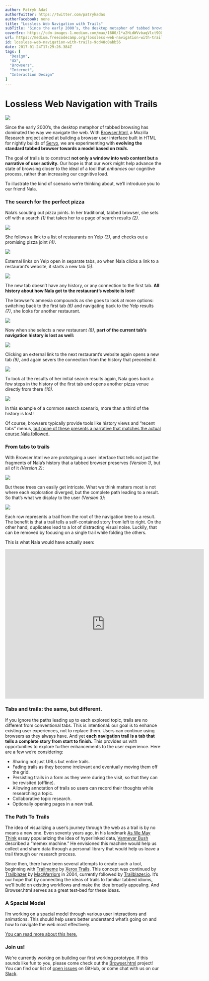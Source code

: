 ```yaml
---
author: Patryk Adaś
authorTwitter: https://twitter.com/patrykadas
authorFacebook: none
title: "Lossless Web Navigation with Trails"
subTitle: "Since the early 2000’s, the desktop metaphor of tabbed browsing has dominated the way we navigate the web. With Browser.html, a Mozilla R..."
coverSrc: https://cdn-images-1.medium.com/max/1600/1*a2HidWVvbaqVlct9OORVhw.png
url: https://medium.freecodecamp.org/lossless-web-navigation-with-trails-9cd48c0abb56
id: lossless-web-navigation-with-trails-9cd48c0abb56
date: 2017-01-24T17:29:26.384Z
tags: [
  "Design",
  "UX",
  "Browsers",
  "Internet",
  "Interaction Design"
]
---
```

# Lossless Web Navigation with Trails



![](https://cdn-images-1.medium.com/max/1600/1*a2HidWVvbaqVlct9OORVhw.png)



Since the early 2000’s, the desktop metaphor of tabbed browsing has dominated the way we navigate the web. With [Browser.html](https://github.com/browserhtml/browserhtml), a Mozilla Research project aimed at building a browser user interface built in HTML for nightly builds of [Servo](https://servo.org/), we are experimenting with **evolving the standard tabbed browser towards a model based on _trails_.**

The goal of trails is to construct **not only a window into web content but a narrative of user activity.** Our hope is that our work might help advance the state of browsing closer to the ideal of a tool that _enhances_ our cognitive process, rather than increasing our cognitive load.

To illustrate the kind of scenario we’re thinking about, we’ll introduce you to our friend Nala.

### The search for the perfect pizza

Nala’s scouting out pizza joints. In her traditional, tabbed browser, she sets off with a search _(1)_ that takes her to a page of search results _(2)_.



![](https://cdn-images-1.medium.com/max/1600/1*7qOw8C6wzXJi6ieHobEKTw.png)



She follows a link to a list of restaurants on Yelp _(3)_, and checks out a promising pizza joint _(4)_.



![](https://cdn-images-1.medium.com/max/1600/1*404g1U_jYU4pYrO1292hsg.png)



External links on Yelp open in separate tabs, so when Nala clicks a link to a restaurant’s website, it starts a new tab _(5)_.



![](https://cdn-images-1.medium.com/max/1600/1*mhoj_P3uphTdyGKvK2o6QQ.png)



The new tab doesn’t have any history, or any connection to the first tab. **All history about how Nala got to the restaurant’s website is lost!**

The browser’s amnesia compounds as she goes to look at more options: switching back to the first tab _(6)_ and navigating back to the Yelp results _(7)_, she looks for another restaurant.



![](https://cdn-images-1.medium.com/max/1600/1*cZMNV-d5kA_zPBV0gPQkBA.png)



Now when she selects a new restaurant _(8)_, **part of the current tab’s navigation history is lost as well:**



![](https://cdn-images-1.medium.com/max/1600/1*JTpAAWHBlwIZ0YMZPDsCJw.png)



Clicking an external link to the next restaurant’s website again opens a new tab _(9)_, and again severs the connection from the history that preceded it.



![](https://cdn-images-1.medium.com/max/1600/1*tW9QQd7vXGJ1inuAt13O2Q.png)



To look at the results of her initial search results again, Nala goes back a few steps in the history of the first tab and opens another pizza venue directly from there _(10)_.



![](https://cdn-images-1.medium.com/max/1600/1*dWHcc6uSwXJFUv3NTaEVAw.png)



In this example of a common search scenario, more than a third of the history is lost!

Of course, browsers typically provide tools like history views and “recent tabs” menus, [but none of these presents a narrative that matches the actual course Nala followed.](http://medium.freecodecamp.com/browserhistory-2abad38022b1)

### From tabs to trails

With Browser.html we are prototyping a user interface that tells not just the fragments of Nala’s history that a tabbed browser preserves _(Version 1)_, but all of it _(Version 2)_:



![](https://cdn-images-1.medium.com/max/1600/1*Z1Ue9kAxXyt0xS2ZiGa1yQ.png)



But these trees can easily get intricate. What we think matters most is not where each exploration diverged, but the complete path leading to a result. So that’s what we display to the user _(Version 3)_:



![](https://cdn-images-1.medium.com/max/1600/1*Q46vM6br-gi0eTPhT5SBPg.png)



Each row represents a trail from the root of the navigation tree to a result. The benefit is that a trail tells a self-contained story from left to right. On the other hand, duplicates lead to a lot of distracting visual noise. Luckily, that can be removed by focusing on a single trail while folding the others.

This is what Nala would have actually seen:





<iframe data-width="640" data-height="480" width="640" height="480" src="https://medium.freecodecamp.org/media/b37097bb378bce6538f34a330c8671a6?postId=9cd48c0abb56" data-media-id="b37097bb378bce6538f34a330c8671a6" data-thumbnail="https://i.embed.ly/1/image?url=https%3A%2F%2Fi.ytimg.com%2Fvi%2FBL-gib7jIi0%2Fhqdefault.jpg&amp;key=4fce0568f2ce49e8b54624ef71a8a5bd" allowfullscreen="" frameborder="0"></iframe>





### Tabs and trails: the same, but different.

If you ignore the paths leading up to each explored topic, trails are no different from conventional tabs. This is intentional: our goal is to enhance existing user experiences, not to replace them. Users can continue using browsers as they always have. And yet **each navigation trail is a tab that tells a complete story from start to finish.** This provides us with opportunities to explore further enhancements to the user experience. Here are a few we’re considering:

*   Sharing not just URLs but entire trails.
*   Fading trails as they become irrelevant and eventually moving them off the grid.
*   Persisting trails in a form as they were during the visit, so that they can be revisited (offline).
*   Allowing annotation of trails so users can record their thoughts while researching a topic.
*   Collaborative topic research.
*   Optionally opening pages in a new trail.

### The Path To Trails

The idea of visualizing a user’s journey through the web as a trail is by no means a new one. Even seventy years ago, in his landmark [As We May Think](http://www.theatlantic.com/magazine/archive/1945/07/as-we-may-think/303881/) essay popularizing the idea of hyperlinked data, [Vannevar Bush](https://en.wikipedia.org/wiki/Vannevar_Bush) described a “memex machine.” He envisioned this machine would help us collect and share data through a personal library that would help us leave a trail through our research process.

Since then, there have been several attempts to create such a tool, beginning with [Trailmeme](https://www.youtube.com/watch?v=ofArVKb58-Q&t=1s) by [Xerox Trails](http://adsabs.harvard.edu/abs/2010SPIE.7540E..07R). This concept was continued by [Trailblazer](https://www-s.acm.illinois.edu/macwarriors/projects/trailblazer/) by [MacWarriors](https://www-s.acm.illinois.edu/macwarriors/) in 2004, currently followed by [Trailblazer.io](http://www.trailblazer.io). It’s our hope that by connecting the ideas of trails to familiar tabbed idioms, we’ll build on existing workflows and make the idea broadly appealing. And Browser.html serves as a great test-bed for these ideas.

### A Spacial Model

I’m working on a spacial model through various user interactions and animations. This should help users better understand what’s going on and how to navigate the web most effectively.

[You can read more about this here.](https://medium.freecodecamp.com/lossless-web-navigation-spatial-model-37f83438201d)

### Join us!

We’re currently working on building our first working prototype. If this sounds like fun to you, please come check out the [Browser.html](https://github.com/browserhtml/browserhtml) project! You can find our list of [open issues](https://github.com/browserhtml/browserhtml/issues) on GitHub, or come chat with us on our [Slack](https://browserhtml-slackin.herokuapp.com).








